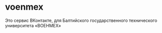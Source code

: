 # voenmex

Это сервис ВКонтакте, для Балтийского государственного технического университета «ВОЕНМЕХ»
